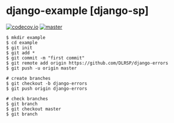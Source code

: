 # django-example [**django-sp**]
[![codecov.io](https://codecov.io/github/DLRSP/example/coverage.svg?branch=django-sp)](https://codecov.io/github/DLRSP/example?branch=django-sp)
[![master](https://travis-ci.org/DLRSP/example.svg?branch=django-sp)](https://travis-ci.org/DLRSP/example)

	$ mkdir example
	$ cd example
	$ git init
	$ git add *
	$ git commit -m "first commit"
	$ git remote add origin https://github.com/DLRSP/django-errors
	$ git push -u origin master
	
	# create branches
	$ git checkout -b django-errors
	$ git push origin django-errors

	# check branches
	$ git branch
	$ git checkout master
	$ git branch
	
